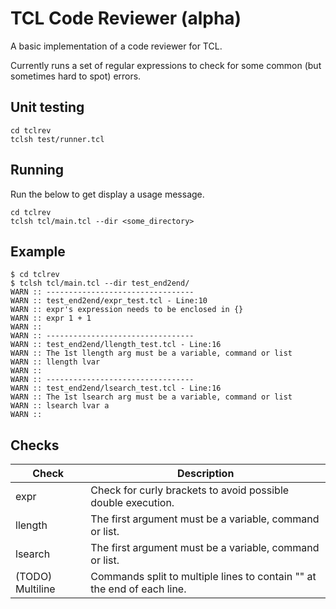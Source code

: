 # TCL Code Reviewer (alpha)

A basic implementation of a code reviewer for TCL.

Currently runs a set of regular expressions to check for some common (but sometimes hard to spot) errors.

## Unit testing

```
cd tclrev
tclsh test/runner.tcl
```

## Running

Run the below to get display a usage message.

```
cd tclrev
tclsh tcl/main.tcl --dir <some_directory>
```

## Example

```
$ cd tclrev
$ tclsh tcl/main.tcl --dir test_end2end/
WARN :: ---------------------------------
WARN :: test_end2end/expr_test.tcl - Line:10
WARN :: expr's expression needs to be enclosed in {}
WARN :: expr 1 + 1
WARN ::
WARN :: ---------------------------------
WARN :: test_end2end/llength_test.tcl - Line:16
WARN :: The 1st llength arg must be a variable, command or list
WARN :: llength lvar
WARN ::
WARN :: ---------------------------------
WARN :: test_end2end/lsearch_test.tcl - Line:16
WARN :: The 1st lsearch arg must be a variable, command or list
WARN :: lsearch lvar a
WARN ::
```

## Checks

| Check | Description |
| ---   | ---         |
| expr | Check for curly brackets to avoid possible double execution. |
| llength | The first argument must be a variable, command or list. |
| lsearch | The first argument must be a variable, command or list. |
| (TODO) Multiline | Commands split to multiple lines to contain "\" at the end of each line.|
